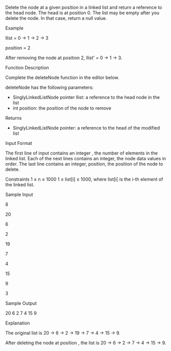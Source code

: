 Delete the node at a given position in a linked list and return a reference to the head node. The head is at position 0. The list may be empty after you delete the node. In that case, return a null value.

Example

llist = 0 -> 1 -> 2 -> 3

position = 2

After removing the node at position 2, llist' = 0 -> 1 -> 3.

Function Description

Complete the deleteNode function in the editor below.

deleteNode has the following parameters:
- SinglyLinkedListNode pointer llist: a reference to the head node in the list
- int position: the position of the node to remove

Returns
- SinglyLinkedListNode pointer: a reference to the head of the modified list

Input Format

The first line of input contains an integer
, the number of elements in the linked list.
Each of the next lines contains an integer, the node data values in order.
The last line contains an integer, position, the position of the node to delete.

Constraints
1 ≤ n ≤ 1000
1 ≤ list[i] ≤ 1000, where list[i[ is the i-th element of the linked list.

Sample Input

8

20

6

2

19

7

4

15

9

3

Sample Output

20 6 2 7 4 15 9

Explanation

The original list is 20 -> 6 -> 2 -> 19 -> 7 -> 4 -> 15 -> 9. 

After deleting the node at position , the list is 20 -> 6 -> 2 -> 7 -> 4 -> 15 -> 9.

